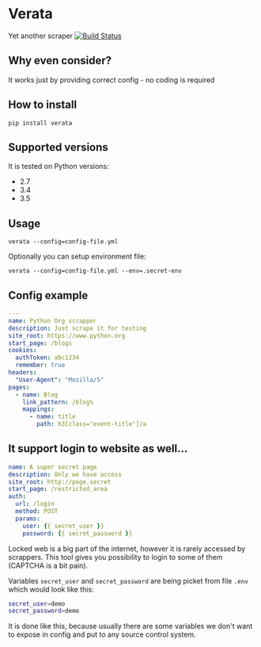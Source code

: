 # Verata
Yet another scraper [![Build Status](https://travis-ci.org/CodersOfTheNight/verata.svg?branch=master)](https://travis-ci.org/CodersOfTheNight/verata)

Why even consider?
------------------
It works just by providing correct config - no coding is required

How to install
--------------
`pip install verata` 

Supported versions
------------------
It is tested on Python versions:
- 2.7
- 3.4
- 3.5

Usage
-----
`verata --config=config-file.yml`

Optionally you can setup environment file:

`verata --config=config-file.yml --env=.secret-env`

Config example
--------------
```yaml
---
name: Python Org scrapper
description: Just scrape it for testing
site_root: https://www.python.org
start_page: /blogs
cookies:
  authToken: abc1234
  remember: true
headers:
  "User-Agent": "Mozilla/5"
pages:
  - name: Blog
    link_pattern: /blog%
    mappings:
      - name: title
        path: h3[class="event-title"]/a
```


It support login to website as well...
--------------------------------------
```yaml
name: A super secret page
description: Only we have access
site_root: http://page.secret
start_page: /restricted_area
auth:
  url: /login
  method: POST
  params:
    user: {{ secret_user }}
    password: {{ secret_password }}
```

Locked web is a big part of the internet, however it is rarely accessed by scrappers.
This tool gives you possibility to login to some of them (CAPTCHA is a bit pain).

Variables `secret_user` and `secret_password` are being picket from file `.env`
which would look like this:
```bash
secret_user=demo
secret_password=demo
```

It is done like this, because usually there are some variables we don't want to expose in config and put to any source control system.
